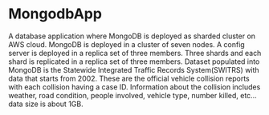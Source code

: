 # MongodbApp

 A database application where MongoDB is deployed as sharded cluster on AWS cloud.
 MongoDB is deployed in a cluster of seven nodes.
 A config server is deployed in a replica set of three members.
 Three shards and each shard is replicated in a replica set of three members.
 Dataset populated into MongoDB is the Statewide Integrated Traffic Records System(SWITRS) with data that starts from 2002. These are the official vehicle collision reports with each collision having a case ID. 
 Information about the collision includes weather, road condition, people involved, vehicle type, number killed, etc… data size is about 1GB.
